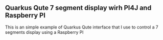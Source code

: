 ## Quarkus Qute 7 segment display wirh PI4J and Raspberry PI


This is an simple example of Quarkus Qute interface that I use to control a 7 segments display using a Raspberry PI
